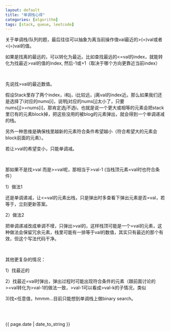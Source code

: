 ```yaml
---
layout: default 
title: "单调栈心得"
categories: [algorithm]
tags: [stack, queue, leetcode]
---
```


<p>关于单调栈/队列的题，最后往往可以抽象为离当前操作值val最近的>(=)val或者<(=)val的值。</p>
<p>如果是找离的最远的，可以转化为最近。比如查找最远的<=val的index，就能转化为找最近>val的值的index, 然后-1或+1（取决于哪个方向更靠近当前index）</p>
<br/>
<p>先说找>val的最近数值。</p>
<p>假设Stack里存了两个index，i和j，i比较远，j离val的index近。那么如果我们还是选择了i对应的nums[i]，说明j对应的nums[j]太小了，只要nums[j]>=nums[i]，那肯定选j不选i，也就是说一个更大或相等的元素会把stack里已有的元素block掉，把这些没用的被blog的元素弹出，就会得到一个单调递减的栈。</p>
<p>另外一种思维是确保栈里越新的元素符合条件希望越小（符合希望大的元素会block前面的元素）。</p>
<p>若让>val的希望变小，只能单调减。</p>
<br/>
<p>那如果不是找>val 而是>=val呢，那相当于>val-1 (当栈顶元素=val时也符合条件）</p>
<div>
<div style="text-indext:2em;">
<p>1）做法1</p>
<p>还是单调递减，让<=val的元素出栈，只是弹出时多查看下弹出元素是否=val，若等于，立刻更新答案。</p>
</div>
<div style="text-indext:2em;">
<p>2）做法2</p>
<p>把单调递减改成单调不增，只弹出>val的，这样栈顶可能是一个=val的元素，这种做法会保留冗余元素，栈里可能有一排等于val的数值，其实只有最近的那个有效，但这个写法代码干净。</p>
</div>
</div>
<br />


<p>其他更复杂的情况：</p>
<div>
<div style="text-indext:2em;">
<p>1）找最近的<val-k的，按’希望变小’原则，栈单调增。改用deque，从头取<val-k的元素，从尾巴插入val。</p>
</div>

<div style="text-indext:2em;">
<p>2）找最近<val+k的，按’希望变小’原则，栈单调增，也就是>=val时弹出，弹出过程时可能出现符合条件的元素（跟前面讨论的>=val转化为>val-1的做法一致，>val-1可以看成>val-k的子情况，类似<val+k，都是弹出时解决)</p>
</div>

<div style="text-indext:2em;">
<p>3)找<任意值，hmmm…目前只能想到单调栈上做binary search。</p>
</div>
</div>

<br />
<br />
<p>{{ page.date | date_to_string }}</p>

